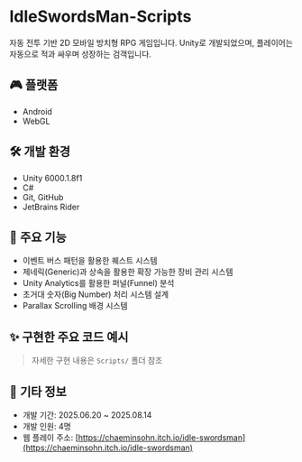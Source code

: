 # IdleSwordsMan-Scripts

자동 전투 기반 2D 모바일 방치형 RPG 게임입니다. Unity로 개발되었으며, 플레이어는 자동으로 적과 싸우며 성장하는 검객입니다.

## 🎮 플랫폼
- Android
- WebGL

## 🛠️ 개발 환경
- Unity 6000.1.8f1
- C#
- Git, GitHub
- JetBrains Rider

## 🔑 주요 기능
- 이벤트 버스 패턴을 활용한 퀘스트 시스템
- 제네릭(Generic)과 상속을 활용한 확장 가능한 장비 관리 시스템
- Unity Analytics를 활용한 퍼널(Funnel) 분석
- 초거대 숫자(Big Number) 처리 시스템 설계
- Parallax Scrolling 배경 시스템

## ✨ 구현한 주요 코드 예시
> 자세한 구현 내용은 `Scripts/` 폴더 참조

## 📌 기타 정보
- 개발 기간: 2025.06.20 ~ 2025.08.14
- 개발 인원: 4명
- 웹 플레이 주소: [https://chaeminsohn.itch.io/idle-swordsman](https://chaeminsohn.itch.io/idle-swordsman)
